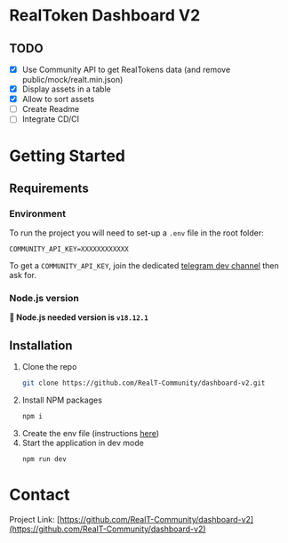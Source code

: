 # RealToken Dashboard V2

## TODO

- [x] Use Community API to get RealTokens data (and remove public/mock/realt.min.json)
- [x] Display assets in a table
- [x] Allow to sort assets
- [ ] Create Readme
- [ ] Integrate CD/CI

# Getting Started

## Requirements

### <a name="env">Environment</a>

To run the project you will need to set-up a `.env` file in the root folder:

```
COMMUNITY_API_KEY=XXXXXXXXXXXX
```

To get a `COMMUNITY_API_KEY`, join the dedicated [telegram dev channel](https://t.me/+XQyoaFfmN61yk7X0) then ask for.

### Node.js version

<strong>📣 Node.js needed version is `v18.12.1`</strong>

## Installation

1. Clone the repo
   ```sh
   git clone https://github.com/RealT-Community/dashboard-v2.git
   ```
2. Install NPM packages
   ```sh
   npm i
   ```
3. Create the env file (instructions [here](#env))
4. Start the application in dev mode
   ```sh
   npm run dev
   ```

# Contact

Project Link: [https://github.com/RealT-Community/dashboard-v2](https://github.com/RealT-Community/dashboard-v2)
